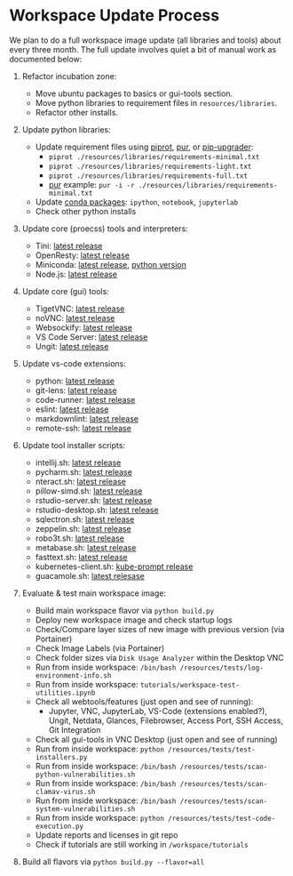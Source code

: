 # Workspace Update Process

We plan to do a full workspace image update (all libraries and tools) about every three month. The full update involves quiet a bit of manual work as documented below:

1. Refactor incubation zone:
   - Move ubuntu packages to basics or gui-tools section.
   - Move python libraries to requirement files in `resources/libraries`.
   - Refactor other installs.

2. Update python libraries:
   - Update requirement files using [piprot](https://github.com/sesh/piprot), [pur](https://github.com/alanhamlett/pip-update-requirements), or [pip-upgrader](https://github.com/simion/pip-upgrader):
     - `piprot ./resources/libraries/requirements-minimal.txt`
     - `piprot ./resources/libraries/requirements-light.txt`
     - `piprot ./resources/libraries/requirements-full.txt`
     - [pur](https://github.com/alanhamlett/pip-update-requirements) example: `pur -i -r ./resources/libraries/requirements-minimal.txt`
   - Update [conda packages](https://anaconda.org/conda-forge/): `ipython`, `notebook`, `jupyterlab`
   - Check other python installs

3. Update core (proecss) tools and interpreters:
   - Tini: [latest release](https://github.com/krallin/tini/releases/latest)
   - OpenResty: [latest release](https://openresty.org/en/download.html)
   - Miniconda: [latest release](https://repo.continuum.io/miniconda/), [python version](https://anaconda.org/conda-forge/python)
   - Node.js: [latest release](https://nodejs.org/en/download/current/)

4. Update core (gui) tools:
   - TigetVNC: [latest release](https://dl.bintray.com/tigervnc/stable/)
   - noVNC: [latest release](https://github.com/novnc/noVNC/releases/latest)
   - Websockify: [latest release](https://github.com/novnc/websockify/releases/latest)
   - VS Code Server: [latest release](https://github.com/cdr/code-server/releases/latest)
   - Ungit: [latest release](https://www.npmjs.com/package/ungit)

5. Update vs-code extensions:
   - python: [latest release](https://github.com/microsoft/vscode-python/releases/latest)
   - git-lens: [latest release](https://github.com/eamodio/vscode-gitlens/releases/latest)
   - code-runner: [latest release](https://github.com/formulahendry/vscode-code-runner/releases/latest)
   - eslint: [latest release](https://marketplace.visualstudio.com/items?itemName=dbaeumer.vscode-eslint)
   - markdownlint: [latest release](https://marketplace.visualstudio.com/items?itemName=DavidAnson.vscode-markdownlint)
   - remote-ssh: [latest release](https://marketplace.visualstudio.com/items?itemName=ms-vscode-remote.remote-ssh)

6. Update tool installer scripts:
   - intellij.sh: [latest release](https://www.jetbrains.com/idea/download/other.html)
   - pycharm.sh: [latest release](https://www.jetbrains.com/pycharm/download/other.html)
   - nteract.sh: [latest release](https://github.com/nteract/nteract/releases/latest)
   - pillow-simd.sh: [latest release](https://pypi.org/project/Pillow-SIMD/#history)
   - rstudio-server.sh: [latest release](https://www.rstudio.com/products/rstudio/download-server/)
   - rstudio-desktop.sh: [latest release](https://www.rstudio.com/products/rstudio/download/#download)
   - sqlectron.sh: [latest release](https://github.com/sqlectron/sqlectron-gui/releases/latest)
   - zeppelin.sh: [latest release](http://zeppelin.apache.org/download.html)
   - robo3t.sh: [latest release](https://github.com/Studio3T/robomongo/releases/latest)
   - metabase.sh: [latest release](https://github.com/metabase/metabase/releases/latest)
   - fasttext.sh: [latest release](https://github.com/facebookresearch/fastText/releases/latest)
   - kubernetes-client.sh: [kube-prompt release](https://github.com/c-bata/kube-prompt/releases/latest)
   - guacamole.sh: [latest relesase](https://guacamole.apache.org/releases/)

7. Evaluate & test main workspace image:
   - Build main workspace flavor via `python build.py`
   - Deploy new workspace image and check startup logs
   - Check/Compare layer sizes of new image with previous version (via Portainer)
   - Check Image Labels (via Portainer)
   - Check folder sizes via `Disk Usage Analyzer` within the Desktop VNC
   - Run from inside workspace: `/bin/bash /resources/tests/log-environment-info.sh`
   - Run from inside workspace: `tutorials/workspace-test-utilities.ipynb`
   - Check all webtools/features (just open and see of running):
     - Jupyter, VNC, JupyterLab, VS-Code (extensions enabled?), Ungit, Netdata, Glances, Filebrowser, Access Port, SSH Access, Git Integration
   - Check all gui-tools in VNC Desktop (just open and see of running)
   - Run from inside workspace: `python /resources/tests/test-installers.py`
   - Run from inside workspace: `/bin/bash /resources/tests/scan-python-vulnerabilities.sh`
   - Run from inside workspace: `/bin/bash /resources/tests/scan-clamav-virus.sh`
   - Run from inside workspace: `/bin/bash /resources/tests/scan-system-vulnerabilities.sh`
   - Run from inside workspace: `python /resources/tests/test-code-execution.py`
   - Update reports and licenses in git repo
   - Check if tutorials are still working in `/workspace/tutorials`

8. Build all flavors via `python build.py --flavor=all`
